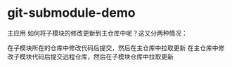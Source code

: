 # git-submodule-demo
主应用
如何将子模块的修改更新到主仓库中呢？这又分两种情况：

在子模块所在的仓库中修改代码后提交，然后在主仓库中拉取更新
在主仓库中修改子模块代码后提交远程仓库，然后在子模块仓库中拉取更新